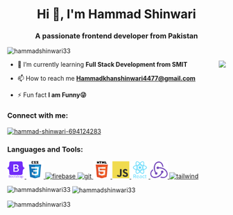 <h1 align="center">Hi 👋, I'm Hammad Shinwari</h1>
<h3 align="center">A passionate frontend developer from Pakistan</h3>

<p align="left"> <img src="https://komarev.com/ghpvc/?username=hammadshinwari33&label=Profile%20views&color=0e75b6&style=flat" alt="hammadshinwari33" /> </p>

<img align="right" src="https://www.google.com/url?sa=i&url=https%3A%2F%2Ficonscout.com%2Flottie-animation%2Fmale-software-developer-working-on-laptop-8679683&psig=AOvVaw2TmdBC_lO4I_m4ymLS5SZr&ust=1710253817960000&source=images&cd=vfe&opi=89978449&ved=0CBIQjRxqFwoTCOC9lP617IQDFQAAAAAdAAAAABAE" />

- 🌱 I’m currently learning **Full Stack Development from SMIT**

- 📫 How to reach me **Hammadkhanshinwari4477@gmail.com**

- ⚡ Fun fact **I am Funny😜**

<h3 align="left">Connect with me:</h3>
<p align="left">
<a href="https://linkedin.com/in/hammad-shinwari-694124283" target="blank"><img align="center" src="https://raw.githubusercontent.com/rahuldkjain/github-profile-readme-generator/master/src/images/icons/Social/linked-in-alt.svg" alt="hammad-shinwari-694124283" height="30" width="40" /></a>
</p>

<h3 align="left">Languages and Tools:</h3>
<p align="left"> <a href="https://getbootstrap.com" target="_blank" rel="noreferrer"> <img src="https://raw.githubusercontent.com/devicons/devicon/master/icons/bootstrap/bootstrap-plain-wordmark.svg" alt="bootstrap" width="40" height="40"/> </a> <a href="https://www.w3schools.com/css/" target="_blank" rel="noreferrer"> <img src="https://raw.githubusercontent.com/devicons/devicon/master/icons/css3/css3-original-wordmark.svg" alt="css3" width="40" height="40"/> </a> <a href="https://firebase.google.com/" target="_blank" rel="noreferrer"> <img src="https://www.vectorlogo.zone/logos/firebase/firebase-icon.svg" alt="firebase" width="40" height="40"/> </a> <a href="https://git-scm.com/" target="_blank" rel="noreferrer"> <img src="https://www.vectorlogo.zone/logos/git-scm/git-scm-icon.svg" alt="git" width="40" height="40"/> </a> <a href="https://www.w3.org/html/" target="_blank" rel="noreferrer"> <img src="https://raw.githubusercontent.com/devicons/devicon/master/icons/html5/html5-original-wordmark.svg" alt="html5" width="40" height="40"/> </a> <a href="https://developer.mozilla.org/en-US/docs/Web/JavaScript" target="_blank" rel="noreferrer"> <img src="https://raw.githubusercontent.com/devicons/devicon/master/icons/javascript/javascript-original.svg" alt="javascript" width="40" height="40"/> </a> <a href="https://reactjs.org/" target="_blank" rel="noreferrer"> <img src="https://raw.githubusercontent.com/devicons/devicon/master/icons/react/react-original-wordmark.svg" alt="react" width="40" height="40"/> </a> <a href="https://redux.js.org" target="_blank" rel="noreferrer"> <img src="https://raw.githubusercontent.com/devicons/devicon/master/icons/redux/redux-original.svg" alt="redux" width="40" height="40"/> </a> <a href="https://tailwindcss.com/" target="_blank" rel="noreferrer"> <img src="https://www.vectorlogo.zone/logos/tailwindcss/tailwindcss-icon.svg" alt="tailwind" width="40" height="40"/> </a> </p>

<p><img align="left" src="https://github-readme-stats.vercel.app/api/top-langs?username=hammadshinwari33&show_icons=true&locale=en&layout=compact" alt="hammadshinwari33" /></p>

<p>&nbsp;<img align="center" src="https://github-readme-stats.vercel.app/api?username=hammadshinwari33&show_icons=true&locale=en" alt="hammadshinwari33" /></p>

<p><img align="center" src="https://github-readme-streak-stats.herokuapp.com/?user=hammadshinwari33&" alt="hammadshinwari33" /></p>
